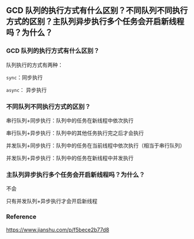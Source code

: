 ## GCD 队列的执行方式有什么区别？不同队列不同执行方式的区别？主队列异步执行多个任务会开启新线程吗？为什么？

### GCD 队列的执行方式有什么区别？

队列执行的方式有两种：

`sync`：同步执行

`async`： 异步执行



### 不同队列不同执行方式的区别？

串行队列+同步执行：队列中的任务在新线程中依次执行

串行队列+异步执行：队列中的其他任务执行完之后才会执行

并发队列+同步执行：队列中的任务在当前线程中依次执行（相当于串行队列）

并发队列+异步执行：队列中的任务在新线程中并发执行



### 主队列异步执行多个任务会开启新线程吗？为什么？

不会

只有并发队列+异步执行才会开启新线程



### Reference

https://www.jianshu.com/p/f5bece2b77d8